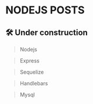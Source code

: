 # NODEJS POSTS

## :hammer_and_wrench: Under construction	

> Nodejs 

> Express

> Sequelize 

> Handlebars

> Mysql
